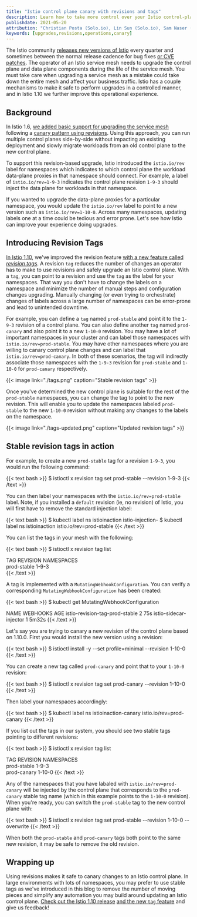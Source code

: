 ```yaml
---
title: "Istio control plane canary with revisions and tags"
description: Learn how to take more control over your Istio control-plane upgrades.
publishdate: 2021-05-20
attribution: "Christian Posta (Solo.io), Lin Sun (Solo.io), Sam Naser (Google)"
keywords: [upgrades,revisions,operations,canary]
---
```


The Istio community [releases new versions of Istio](https://istio.io/latest/about/supported-releases/) every quarter and sometimes between the normal release cadence for bug fixes [or CVE patches](https://istio.io/latest/about/security-vulnerabilities/). The operator of an Istio service mesh needs to upgrade the control plane and data plane components during the life of the service mesh. You must take care when upgrading a service mesh as a mistake could take down the entire mesh and affect your business traffic. Istio has a couple mechanisms to make it safe to perform upgrades in a controlled manner, and in Istio 1.10 we further improve this operational experience. 

## Background

In Istio 1.6, [we added basic support for upgrading the service mesh](https://istio.io/latest/news/releases/1.6.x/announcing-1.6/change-notes/) following a [canary pattern using revisions](https://istio.io/latest/blog/2020/multiple-control-planes/). Using this approach, you can run multiple control planes side-by-side without impacting an existing deployment and slowly migrate workloads from an old control plane to the new control plane. 

To support this revision-based upgrade, Istio introduced the `istio.io/rev` label for namespaces which indicates to which control plane the workload data-plane proxies in that namespace should connect. For example, a label of `istio.io/rev=1-9-3` indicates the control plane revision `1-9-3` should inject the data plane for workloads in that namespace. 

If you wanted to upgrade the data-plane proxies for a particular namespace, you would update the `istio.io/rev` label to point to a new version such as `istio.io/rev=1-10-0`. Across many namespaces, updating labels one at a time could be tedious and error prone. Let's see how Istio can improve your experience doing upgrades.


## Introducing Revision Tags

[In Istio 1.10](https://istio.io/latest/news/releases/1.10.x/announcing-1.10/), we've improved the revision feature [with a new feature called _revision tags_](https://istio.io/latest/docs/setup/upgrade/canary/#stable-revision-labels-experimental). A revision `tag` reduces the number of changes an operator has to make to use revisions and safely upgrade an Istio control plane. With a `tag`, you can point to a revision and use the `tag` as the label for your namespaces. That way you don't have to change the labels on a namespace and minimize the number of manual steps and configuration changes upgrading. Manually changing (or even trying to orchestrate) changes of labels across a large number of namespaces can be error-prone and lead to unintended downtime.  

For example, you can define a `tag` named `prod-stable` and point it to the `1-9-3` revision of a control plane. You can also define another `tag` named `prod-canary` and also point it to a new `1-10-0` revision. You may have a lot of important namespaces in your cluster and can label those namespaces with `istio.io/rev=prod-stable`. You may have other namespaces where you are willing to canary control plane changes and can label that `istio.io/rev=prod-canary`. In both of these scenarios, the tag will indirectly associate those namespaces with the `1-9-3` revision for `prod-stable` and `1-10-0` for `prod-canary` respectively. 

{{< image link="./tags.png" caption="Stable revision tags" >}}

Once you've determined the new control plane is suitable for the rest of the `prod-stable` namespaces, you can change the tag to point to the new revision. This will enable you to update the namespaces labeled `prod-stable` to the new `1-10-0` revision without making any changes to the labels on the namespace.

{{< image link="./tags-updated.png" caption="Updated revision tags" >}}


## Stable revision tags in action


For example, to create a new `prod-stable` tag for a revision `1-9-3`, you would run the following command:

{{< text bash >}}
$ istioctl x revision tag set prod-stable --revision 1-9-3
{{< /text >}}

You can then label your namespaces with the `istio.io/rev=prod-stable` label. Note, if you installed a `default` revision (ie, no revision) of Istio, you will first have to remove the standard injection label:

{{< text bash >}}
$ kubectl label ns istioinaction istio-injection-
$ kubectl label ns istioinaction istio.io/rev=prod-stable
{{< /text >}}

You can list the tags in your mesh with the following:

{{< text bash >}}
$ istioctl x revision tag list

TAG         REVISION NAMESPACES  
prod-stable 1-9-3  
{{< /text >}}

A tag is implemented with a `MutatingWebhookConfiguration`. You can verify a corresponding `MutatingWebhookConfiguration` has been created:

{{< text bash >}}
$ kubectl get MutatingWebhookConfiguration

NAME                             WEBHOOKS   AGE
istio-revision-tag-prod-stable   2          75s
istio-sidecar-injector           1          5m32s
{{< /text >}}

Let's say you are trying to canary a new revision of the control plane based on 1.10.0. First you would install the new version using a revision:

{{< text bash >}}
$  istioctl install -y --set profile=minimal --revision 1-10-0
{{< /text >}}

You can create a new tag called `prod-canary` and point that to your `1-10-0` revision:

{{< text bash >}}
$  istioctl x revision tag set prod-canary --revision 1-10-0 
{{< /text >}}

Then label your namespaces accordingly:

{{< text bash >}}
$ kubectl label ns istioinaction-canary istio.io/rev=prod-canary
{{< /text >}}

If you list out the tags in our system, you should see two stable tags pointing to different revisions:

{{< text bash >}}
$ istioctl x revision tag list

TAG         REVISION NAMESPACES  
prod-stable 1-9-3  
prod-canary 1-10-0
{{< /text >}}

Any of the namespaces that you have labaled with `istio.io/rev=prod-canary` will be injected by the control plane that corresponds to the `prod-canary` stable tag name (which in this example points to the `1-10-0` revision). When you're ready, you can switch the `prod-stable` tag to the new control plane with:

{{< text bash >}}
$  istioctl x revision tag set prod-stable --revision 1-10-0 --overwrite
{{< /text >}}

When both the `prod-stable` and `prod-canary` tags both point to the same new revision, it may be safe to remove the old revision. 

## Wrapping up

Using revisions makes it safe to canary changes to an Istio control plane. In large environments with lots of namespaces, you may prefer to use stable tags as we've introduced in this blog to remove the number of moving pieces and simplify any automation you may build around updating an Istio control plane. [Check out the Istio 1.10 release](https://istio.io/latest/news/releases/1.10.x/announcing-1.10/) [and the new `tag` feature](https://istio.io/latest/docs/setup/upgrade/canary/#stable-revision-labels-experimental) and give us feedback!